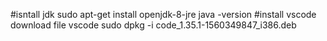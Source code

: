 #isntall jdk
    sudo apt-get install openjdk-8-jre
    java -version
#install vscode
    download file vscode
    sudo dpkg -i code_1.35.1-1560349847_i386.deb
